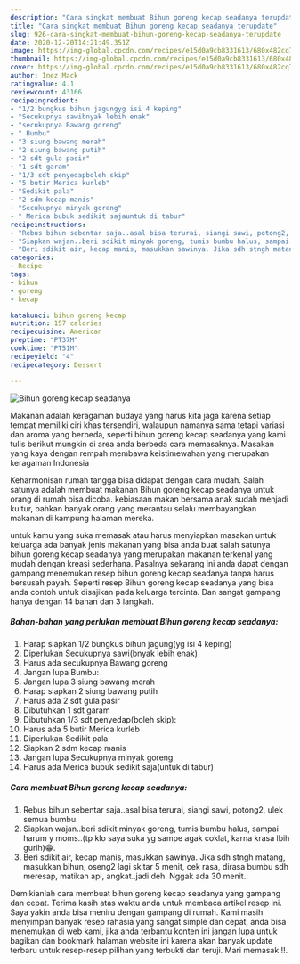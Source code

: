 ```yaml
---
description: "Cara singkat membuat Bihun goreng kecap seadanya terupdate"
title: "Cara singkat membuat Bihun goreng kecap seadanya terupdate"
slug: 926-cara-singkat-membuat-bihun-goreng-kecap-seadanya-terupdate
date: 2020-12-20T14:21:49.351Z
image: https://img-global.cpcdn.com/recipes/e15d0a9cb8331613/680x482cq70/bihun-goreng-kecap-seadanya-foto-resep-utama.jpg
thumbnail: https://img-global.cpcdn.com/recipes/e15d0a9cb8331613/680x482cq70/bihun-goreng-kecap-seadanya-foto-resep-utama.jpg
cover: https://img-global.cpcdn.com/recipes/e15d0a9cb8331613/680x482cq70/bihun-goreng-kecap-seadanya-foto-resep-utama.jpg
author: Inez Mack
ratingvalue: 4.1
reviewcount: 43166
recipeingredient:
- "1/2 bungkus bihun jagungyg isi 4 keping"
- "Secukupnya sawibnyak lebih enak"
- "secukupnya Bawang goreng"
- " Bumbu"
- "3 siung bawang merah"
- "2 siung bawang putih"
- "2 sdt gula pasir"
- "1 sdt garam"
- "1/3 sdt penyedapboleh skip"
- "5 butir Merica kurleb"
- "Sedikit pala"
- "2 sdm kecap manis"
- "Secukupnya minyak goreng"
- " Merica bubuk sedikit sajauntuk di tabur"
recipeinstructions:
- "Rebus bihun sebentar saja..asal bisa terurai, siangi sawi, potong2, ulek semua bumbu."
- "Siapkan wajan..beri sdikit minyak goreng, tumis bumbu halus, sampai harum y moms..(tp klo saya suka yg sampe agak coklat, karna krasa lbih gurih)😁."
- "Beri sdikit air, kecap manis, masukkan sawinya. Jika sdh stngh matang, masukkan bihun, oseng2 lagi skitar 5 menit, cek rasa, dirasa bumbu sdh meresap, matikan api, angkat..jadi deh. Nggak ada 30 menit.."
categories:
- Recipe
tags:
- bihun
- goreng
- kecap

katakunci: bihun goreng kecap 
nutrition: 157 calories
recipecuisine: American
preptime: "PT37M"
cooktime: "PT51M"
recipeyield: "4"
recipecategory: Dessert

---
```



![Bihun goreng kecap seadanya](https://img-global.cpcdn.com/recipes/e15d0a9cb8331613/680x482cq70/bihun-goreng-kecap-seadanya-foto-resep-utama.jpg)

Makanan adalah keragaman budaya yang harus kita jaga karena setiap tempat memiliki ciri khas tersendiri, walaupun namanya sama tetapi variasi dan aroma yang berbeda, seperti bihun goreng kecap seadanya yang kami tulis berikut mungkin di area anda berbeda cara memasaknya. Masakan yang kaya dengan rempah membawa keistimewahan yang merupakan keragaman Indonesia

Keharmonisan rumah tangga bisa didapat dengan cara mudah. Salah satunya adalah membuat makanan Bihun goreng kecap seadanya untuk orang di rumah bisa dicoba. kebiasaan makan bersama anak sudah menjadi kultur, bahkan banyak orang yang merantau selalu membayangkan makanan di kampung halaman mereka.



untuk kamu yang suka memasak atau harus menyiapkan masakan untuk keluarga ada banyak jenis makanan yang bisa anda buat salah satunya bihun goreng kecap seadanya yang merupakan makanan terkenal yang mudah dengan kreasi sederhana. Pasalnya sekarang ini anda dapat dengan gampang menemukan resep bihun goreng kecap seadanya tanpa harus bersusah payah.
Seperti resep Bihun goreng kecap seadanya yang bisa anda contoh untuk disajikan pada keluarga tercinta. Dan sangat gampang hanya dengan 14 bahan dan 3 langkah.


<!--inarticleads1-->

##### Bahan-bahan yang perlukan membuat Bihun goreng kecap seadanya:

1. Harap siapkan 1/2 bungkus bihun jagung(yg isi 4 keping)
1. Diperlukan Secukupnya sawi(bnyak lebih enak)
1. Harus ada secukupnya Bawang goreng
1. Jangan lupa  Bumbu:
1. Jangan lupa 3 siung bawang merah
1. Harap siapkan 2 siung bawang putih
1. Harus ada 2 sdt gula pasir
1. Dibutuhkan 1 sdt garam
1. Dibutuhkan 1/3 sdt penyedap(boleh skip):
1. Harus ada 5 butir Merica kurleb
1. Diperlukan Sedikit pala
1. Siapkan 2 sdm kecap manis
1. Jangan lupa Secukupnya minyak goreng
1. Harus ada  Merica bubuk sedikit saja(untuk di tabur)




<!--inarticleads2-->

##### Cara membuat  Bihun goreng kecap seadanya:

1. Rebus bihun sebentar saja..asal bisa terurai, siangi sawi, potong2, ulek semua bumbu.
1. Siapkan wajan..beri sdikit minyak goreng, tumis bumbu halus, sampai harum y moms..(tp klo saya suka yg sampe agak coklat, karna krasa lbih gurih)😁.
1. Beri sdikit air, kecap manis, masukkan sawinya. Jika sdh stngh matang, masukkan bihun, oseng2 lagi skitar 5 menit, cek rasa, dirasa bumbu sdh meresap, matikan api, angkat..jadi deh. Nggak ada 30 menit..




Demikianlah cara membuat bihun goreng kecap seadanya yang gampang dan cepat. Terima kasih atas waktu anda untuk membaca artikel resep ini. Saya yakin anda bisa meniru dengan gampang di rumah. Kami masih menyimpan banyak resep rahasia yang sangat simple dan cepat, anda bisa menemukan di web kami, jika anda terbantu konten ini jangan lupa untuk bagikan dan bookmark halaman website ini karena akan banyak update terbaru untuk resep-resep pilihan yang terbukti dan teruji. Mari memasak !!. 
